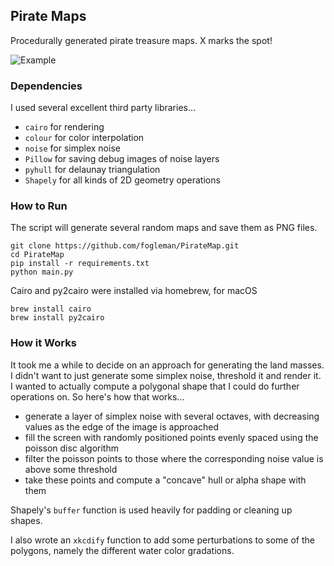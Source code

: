 ## Pirate Maps

Procedurally generated pirate treasure maps. X marks the spot!

![Example](http://i.imgur.com/9c0RMuj.png)

### Dependencies

I used several excellent third party libraries...

- `cairo` for rendering
- `colour` for color interpolation
- `noise` for simplex noise
- `Pillow` for saving debug images of noise layers
- `pyhull` for delaunay triangulation
- `Shapely` for all kinds of 2D geometry operations

### How to Run

The script will generate several random maps and save them as PNG files.

    git clone https://github.com/fogleman/PirateMap.git
    cd PirateMap
    pip install -r requirements.txt
    python main.py

Cairo and py2cairo were installed via homebrew, for macOS

    brew install cairo
    brew install py2cairo

### How it Works

It took me a while to decide on an approach for generating the land masses. I didn't want to just generate some simplex noise, threshold it and render it. I wanted to actually compute a polygonal shape that I could do further operations on. So here's how that works...

- generate a layer of simplex noise with several octaves, with decreasing values as the edge of the image is approached
- fill the screen with randomly positioned points evenly spaced using the poisson disc algorithm
- filter the poisson points to those where the corresponding noise value is above some threshold
- take these points and compute a "concave" hull or alpha shape with them

Shapely's `buffer` function is used heavily for padding or cleaning up shapes.

I also wrote an `xkcdify` function to add some perturbations to some of the polygons, namely the different water color gradations.
